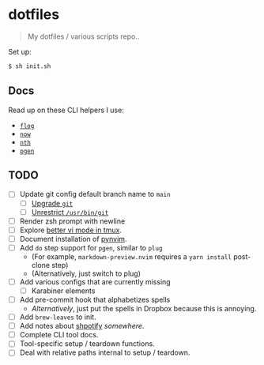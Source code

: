 # dotfiles

> My dotfiles / various scripts repo..

Set up:

```bash
$ sh init.sh
```

## Docs

Read up on these CLI helpers I use:

- [`flog`](./docs/README.flog.md)
- [`now`](./docs/README.now.md)
- [`nth`](./docs/README.nth.md)
- [`pgen`](./docs/README.pgen.md)

## TODO

- [ ] Update git config default branch name to `main`
  - [ ] [Upgrade `git`](https://medium.com/@katopz/how-to-upgrade-git-ff00ea12be18)
  - [ ] [Unrestrict `/usr/bin/git`](https://apple.stackexchange.com/questions/193368/what-is-the-rootless-feature-in-el-capitan-really)
- [ ] Render zsh prompt with newline
- [ ] Explore [better vi mode in tmux](https://sanctum.geek.nz/arabesque/vi-mode-in-tmux/).
- [ ] Document installation of [pynvim](https://github.com/neovim/pynvim).
- [ ] Add `do` step support for `pgen`, similar to `plug`
  - (For example, `markdown-preview.nvim` requires a `yarn install` post-clone step)
  - (Alternatively, just switch to plug)
- [ ] Add various configs that are currently missing
  - [ ] Karabiner elements
- [ ] Add pre-commit hook that alphabetizes spells
  - _Alternatively_, just put the spells in Dropbox because this is annoying.
- [ ] Add `brew-leaves` to init.
- [ ] Add notes about [shpotify](https://github.com/hnarayanan/shpotify) _somewhere_.
- [ ] Complete CLI tool docs.
- [ ] Tool-specific setup / teardown functions.
- [ ] Deal with relative paths internal to setup / teardown.
